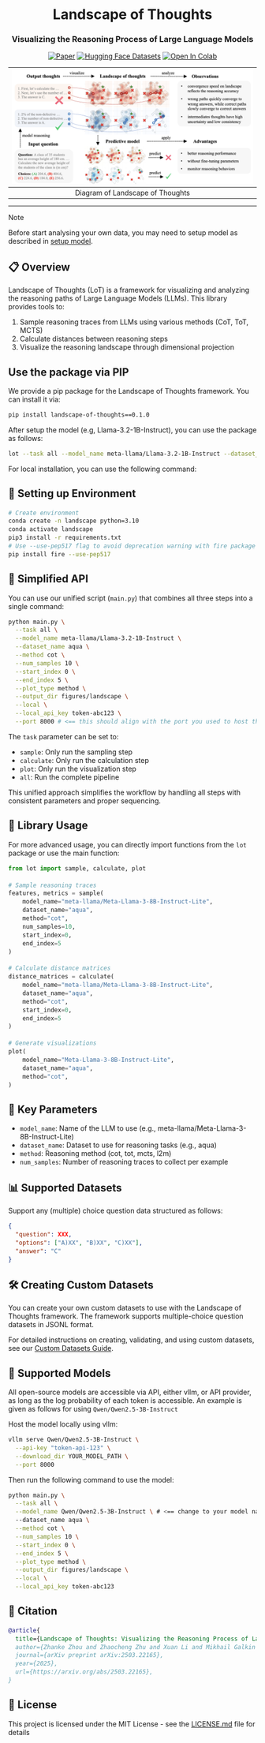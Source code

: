<div align="center">

<h1>Landscape of Thoughts</h1>
<h3>Visualizing the Reasoning Process of Large Language Models</h3>

[![Paper](https://img.shields.io/badge/arXiv-2503.22165-b31b1b)](https://arxiv.org/abs/2503.22165)
[![Hugging Face Datasets](https://img.shields.io/badge/%F0%9F%A4%97-Datasets-blue)](https://huggingface.co/datasets/GazeEzio/Landscape-Data)
[![Open In Colab](https://colab.research.google.com/assets/colab-badge.svg)](https://colab.research.google.com/drive/1IgLREaEw-FeJbKn9NfYGIyaex2QhgCT2?usp=sharing)

|     ![demo](assets/demo.png)     |
| :------------------------------: |
| Diagram of Landscape of Thoughts |

</div>

---

> [!NOTE]
> Before start analysing your own data, you may need to setup model as described in [setup model](doc/setup_model.md).

## 📋 Overview

Landscape of Thoughts (LoT) is a framework for visualizing and analyzing the reasoning paths of Large Language Models (LLMs). This library provides tools to:

1. Sample reasoning traces from LLMs using various methods (CoT, ToT, MCTS)
2. Calculate distances between reasoning steps
3. Visualize the reasoning landscape through dimensional projection

## Use the package via PIP

We provide a pip package for the Landscape of Thoughts framework. You can install it via:

```bash
pip install landscape-of-thoughts==0.1.0
```

After setup the model (e.g, Llama-3.2-1B-Instruct), you can use the package as follows:

```bash
lot --task all --model_name meta-llama/Llama-3.2-1B-Instruct --dataset_name aqua --method cot --num_samples 10 --start_index 0 --end_index 5 --plot_type method --output_dir figures/landscape --local --local_api_key token-abc123
```

For local installation, you can use the following command:

## 🐍 Setting up Environment

```bash
# Create environment
conda create -n landscape python=3.10
conda activate landscape
pip3 install -r requirements.txt
# Use --use-pep517 flag to avoid deprecation warning with fire package
pip install fire --use-pep517
```

## 🚄 Simplified API

You can use our unified script (`main.py`) that combines all three steps into a single command:

```bash
python main.py \
  --task all \
  --model_name meta-llama/Llama-3.2-1B-Instruct \
  --dataset_name aqua \
  --method cot \
  --num_samples 10 \
  --start_index 0 \
  --end_index 5 \
  --plot_type method \
  --output_dir figures/landscape \
  --local \
  --local_api_key token-abc123 \
  --port 8000 # <== this should align with the port you used to host the model
```

The `task` parameter can be set to:

- `sample`: Only run the sampling step
- `calculate`: Only run the calculation step
- `plot`: Only run the visualization step
- `all`: Run the complete pipeline

This unified approach simplifies the workflow by handling all steps with consistent parameters and proper sequencing.

## 🧩 Library Usage

For more advanced usage, you can directly import functions from the `lot` package or use the main function:

```python
from lot import sample, calculate, plot

# Sample reasoning traces
features, metrics = sample(
    model_name="meta-llama/Meta-Llama-3-8B-Instruct-Lite",
    dataset_name="aqua",
    method="cot",
    num_samples=10,
    start_index=0,
    end_index=5
)

# Calculate distance matrices
distance_matrices = calculate(
    model_name="meta-llama/Meta-Llama-3-8B-Instruct-Lite",
    dataset_name="aqua",
    method="cot",
    start_index=0,
    end_index=5
)

# Generate visualizations
plot(
    model_name="Meta-Llama-3-8B-Instruct-Lite",
    dataset_name="aqua",
    method="cot",
)
```

## 🔧 Key Parameters

- `model_name`: Name of the LLM to use (e.g., meta-llama/Meta-Llama-3-8B-Instruct-Lite)
- `dataset_name`: Dataset to use for reasoning tasks (e.g., aqua)
- `method`: Reasoning method (cot, tot, mcts, l2m)
- `num_samples`: Number of reasoning traces to collect per example

## 📊 Supported Datasets

Support any (multiple) choice question data structured as follows:

```json
{
  "question": XXX,
  "options": ["A)XX", "B)XX", "C)XX"],
  "answer": "C"
}
```

## 🛠️ Creating Custom Datasets

You can create your own custom datasets to use with the Landscape of Thoughts framework. The framework supports multiple-choice question datasets in JSONL format.

For detailed instructions on creating, validating, and using custom datasets, see our [Custom Datasets Guide](./doc/custom_datasets.md).

## 🤖 Supported Models

All open-source models are accessible via API, either vllm, or API provider, as long as the log probability of each token is accessible. An example is given as follows for using `Qwen/Qwen2.5-3B-Instruct`

Host the model locally using vllm:

```bash
vllm serve Qwen/Qwen2.5-3B-Instruct \
  --api-key "token-api-123" \
  --download_dir YOUR_MODEL_PATH \
  --port 8000
```

Then run the following command to use the model:

```bash
python main.py \
  --task all \
  --model_name Qwen/Qwen2.5-3B-Instruct \ # <== change to your model name
  --dataset_name aqua \
  --method cot \
  --num_samples 10 \
  --start_index 0 \
  --end_index 5 \
  --plot_type method \
  --output_dir figures/landscape \
  --local \
  --local_api_key token-abc123
```

## 📜 Citation

```bibtex
@article{
  title={Landscape of Thoughts: Visualizing the Reasoning Process of Large Language Models},
  author={Zhanke Zhou and Zhaocheng Zhu and Xuan Li and Mikhail Galkin and Xiao Feng and Sanmi Koyejo and Jian Tang and Bo Han},
  journal={arXiv preprint arXiv:2503.22165},
  year={2025},
  url={https://arxiv.org/abs/2503.22165},
}
```

## 📝 License

This project is licensed under the MIT License - see the [LICENSE.md](LICENSE.md) file for details
